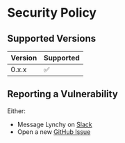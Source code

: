 # Security Policy

## Supported Versions

| Version | Supported          |
| ------- | ------------------ |
| 0.x.x   | :white_check_mark: |

## Reporting a Vulnerability

Either:
- Message Lynchy on [Slack](https://lynchyworkspace.slack.com/)
- Open a new [GitHub Issue](https://github.com/LynchyNZ/trackportfol.io/issues/new)
